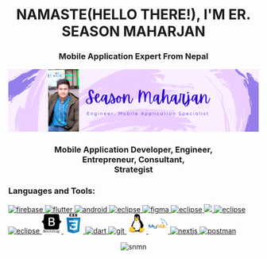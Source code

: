 
<h1 align="center">NAMASTE(HELLO THERE!), I'M ER. SEASON MAHARJAN</h1>
<h3 align="center">Mobile Application Expert From Nepal</h3>
<div align="center">
  <a href="https://season.info.np"><img src="images/stephenajulu header 2.png" alt="Snmn's Header"></a>

  <br>
  
<h3>Mobile Application Developer, Engineer, <br>Entrepreneur, Consultant, <br>Strategist</h3>
  
<h3 align="left">Languages and Tools:</h3>
<p align="left"> 
  
  <a href="https://firebase.google.com/" target="_blank" rel="noreferrer">
    <img src="https://www.vectorlogo.zone/logos/firebase/firebase-icon.svg" alt="firebase" width="40" height="40"/> </a>
  <a href="https://flutter.dev" target="_blank" rel="noreferrer"> 
    <img src="https://www.vectorlogo.zone/logos/flutterio/flutterio-icon.svg" alt="flutter" width="40" height="40"/> </a>
   <a href="https://developer.android.com/" target="_blank" rel="noreferrer"> 
    <img src="https://developer.android.com/images/home/billboard-bg.svg" alt="android" width="40" height="40"/> </a>
  <a href="https://www.eclipse.org/downloads/" target="_blank" rel="noreferrer"> 
    <img src="https://www.eclipse.org/downloads/assets/public/images/logo-eclipse.png" alt="eclipse" width="40" height="40"/> </a>
  <a href="https://www.figma.com/" target="_blank" rel="noreferrer"> 
    <img src="https://www.vectorlogo.zone/logos/figma/figma-icon.svg" alt="figma" width="40" height="40"/> </a>
  <a href="https://dotnet.microsoft.com/en-us/" target="_blank" rel="noreferrer"> 
    <img src="https://img-prod-cms-rt-microsoft-com.akamaized.net/cms/api/am/imageFileData/RE1MmB8?ver=6c43g" alt="eclipse" width="40" height="40"/> </a>
  
   <a href="https://en.wikipedia.org/wiki/C_(programming_language)" target="_blank" rel="noreferrer"> 
    <img src="https://upload.wikimedia.org/wikipedia/commons/thumb/3/35/The_C_Programming_Language_logo.svg/100px-The_C_Programming_Language_logo.svg.png"/> </a>
  
   <a href="https://jupyter.org/" target="_blank" rel="noreferrer"> 
    <img src="https://jupyter.org/assets/homepage/main-logo.svg" alt="eclipse" width="40" height="40"/> </a>
     <a href="https://www.java.com/en/" target="_blank" rel="noreferrer"> 
    <img src="https://dev.java/assets/images/java-logo-vector.png" alt="eclipse" width="40" height="40"/> </a>
  <a href="https://getbootstrap.com" target="_blank" rel="noreferrer">
  <img src="https://raw.githubusercontent.com/devicons/devicon/master/icons/bootstrap/bootstrap-plain-wordmark.svg" alt="bootstrap" width="40" height="40"/> </a>
  <a href="https://www.w3schools.com/css/" target="_blank" rel="noreferrer"> 
    <img src="https://raw.githubusercontent.com/devicons/devicon/master/icons/css3/css3-original-wordmark.svg" alt="css3" width="40" height="40"/> </a> <a href="https://dart.dev" target="_blank" rel="noreferrer">
  <img src="https://www.vectorlogo.zone/logos/dartlang/dartlang-icon.svg" alt="dart" width="40" height="40"/> </a>
  
  <a href="https://git-scm.com/" target="_blank" rel="noreferrer">
    <img src="https://www.vectorlogo.zone/logos/git-scm/git-scm-icon.svg" alt="git" width="40" height="40"/> 
  </a> <a href="https://www.linux.org/" target="_blank" rel="noreferrer">
  <img src="https://raw.githubusercontent.com/devicons/devicon/master/icons/linux/linux-original.svg" alt="linux" width="40" height="40"/> </a>
  <a href="https://www.mysql.com/" target="_blank" rel="noreferrer">
    <img src="https://raw.githubusercontent.com/devicons/devicon/master/icons/mysql/mysql-original-wordmark.svg" alt="mysql" width="40" height="40"/> </a> 
  <a href="https://nextjs.org/" target="_blank" rel="noreferrer"> 
    <img src="https://cdn.worldvectorlogo.com/logos/nextjs-2.svg" alt="nextjs" width="40" height="40"/> </a> 
  <a href="https://postman.com" target="_blank" rel="noreferrer">
    <img src="https://www.vectorlogo.zone/logos/getpostman/getpostman-icon.svg" alt="postman" width="40" height="40"/> </a>
 

<p><img align="center" src="https://github-readme-stats.vercel.app/api/top-langs?username=snmn&show_icons=true&locale=en&layout=compact" alt="snmn" /></p>
  




